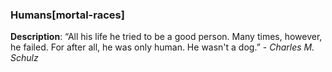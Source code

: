 ### Humans[mortal-races]

**Description**: “All his life he tried to be a good person. Many times, however, he failed.
For after all, he was only human. He wasn't a dog.” - *Charles M. Schulz*


